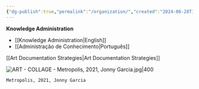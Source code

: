 ```yaml
---
{"dg-publish":true,"permalink":"/organization/","created":"2024-06-28T12:56:47.000-04:00","updated":"2025-08-24T12:25:28.828-04:00"}
---
```


**Knowledge Administration**
- [[Knowledge Administration\|English]]
- [[Administração de Conhecimento\|Português]]

[[Art Documentation Strategies\|Art Documentation Strategies]]

![ART - COLLAGE - Metropolis, 2021, Jonny Garcia.jpg|400](/img/user/MEDIA/ART%20-%20COLLAGE%20-%20Metropolis,%202021,%20Jonny%20Garcia.jpg)

```
Metropolis, 2021, Jonny Garcia
```
